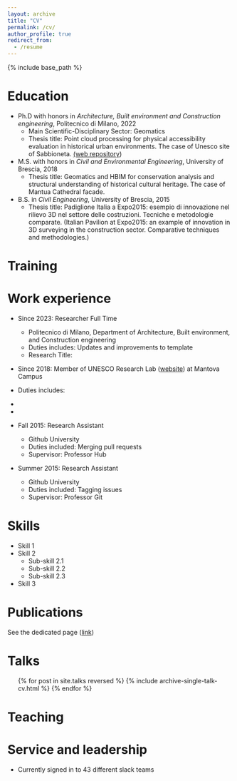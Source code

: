```yaml
---
layout: archive
title: "CV"
permalink: /cv/
author_profile: true
redirect_from:
  - /resume
---
```


{% include base_path %}

Education
======
* Ph.D with honors in *Architecture, Built environment and Construction engineering*, Politecnico di Milano, 2022
  * Main Scientific-Disciplinary Sector: Geomatics 
  * Thesis title: Point cloud processing for physical accessibility evaluation in historical urban environments. The case of Unesco site of Sabbioneta. [(web repository](https://www.politesi.polimi.it/handle/10589/192194))
* M.S. with honors in *Civil and Environmental Engineering*, University of Brescia, 2018
  * Thesis title: Geomatics and HBIM for conservation analysis and structural understanding of historical cultural heritage. The case of Mantua Cathedral facade.
* B.S. in *Civil Engineering*, University of Brescia, 2015
  * Thesis title: Padiglione Italia a Expo2015: esempio di innovazione nel rilievo 3D nel settore delle costruzioni. Tecniche e metodologie comparate. (Italian Pavilion at Expo2015: an example of innovation in 3D surveying in the construction sector. Comparative techniques and methodologies.)

Training
======


Work experience
======
* Since 2023: Researcher Full Time
  * Politecnico di Milano, Department of Architecture, Built environment, and Construction engineering
  * Duties includes: Updates and improvements to template
  * Research Title: 

* Since 2018: Member of UNESCO Research Lab ([website](https://www.unescolab.mantova.polimi.it/)) at Mantova Campus
* Duties includes: 
*
*
* Fall 2015: Research Assistant
  * Github University
  * Duties included: Merging pull requests
  * Supervisor: Professor Hub

* Summer 2015: Research Assistant
  * Github University
  * Duties included: Tagging issues
  * Supervisor: Professor Git
  
Skills
======
* Skill 1
* Skill 2
  * Sub-skill 2.1
  * Sub-skill 2.2
  * Sub-skill 2.3
* Skill 3

Publications
======
  See the dedicated page ([link](/publicationV2/))
  
Talks
======
  <ul>{% for post in site.talks reversed %}
    {% include archive-single-talk-cv.html  %}
  {% endfor %}</ul>
  
Teaching
======

  
Service and leadership
======
* Currently signed in to 43 different slack teams
